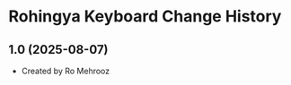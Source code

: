 Rohingya Keyboard Change History
====================

1.0 (2025-08-07)
----------------
* Created by Ro Mehrooz
